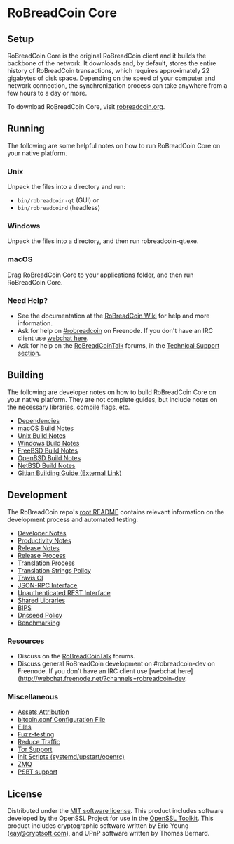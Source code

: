 RoBreadCoin Core
=============

Setup
---------------------
RoBreadCoin Core is the original RoBreadCoin client and it builds the backbone of the network. It downloads and, by default, stores the entire history of RoBreadCoin transactions, which requires approximately 22 gigabytes of disk space. Depending on the speed of your computer and network connection, the synchronization process can take anywhere from a few hours to a day or more.

To download RoBreadCoin Core, visit [robreadcoin.org](https://robreadcoin.org/).

Running
---------------------
The following are some helpful notes on how to run RoBreadCoin Core on your native platform.

### Unix

Unpack the files into a directory and run:

- `bin/robreadcoin-qt` (GUI) or
- `bin/robreadcoind` (headless)

### Windows

Unpack the files into a directory, and then run robreadcoin-qt.exe.

### macOS

Drag RoBreadCoin Core to your applications folder, and then run RoBreadCoin Core.

### Need Help?

* See the documentation at the [RoBreadCoin Wiki](https://robreadcoin.info/)
for help and more information.
* Ask for help on [#robreadcoin](http://webchat.freenode.net?channels=robreadcoin) on Freenode. If you don't have an IRC client use [webchat here](http://webchat.freenode.net?channels=robreadcoin).
* Ask for help on the [RoBreadCoinTalk](https://robreadcointalk.io/) forums, in the [Technical Support section](https://robreadcointalk.io/c/technical-support).

Building
---------------------
The following are developer notes on how to build RoBreadCoin Core on your native platform. They are not complete guides, but include notes on the necessary libraries, compile flags, etc.

- [Dependencies](dependencies.md)
- [macOS Build Notes](build-osx.md)
- [Unix Build Notes](build-unix.md)
- [Windows Build Notes](build-windows.md)
- [FreeBSD Build Notes](build-freebsd.md)
- [OpenBSD Build Notes](build-openbsd.md)
- [NetBSD Build Notes](build-netbsd.md)
- [Gitian Building Guide (External Link)](https://github.com/bitcoin-core/docs/blob/master/gitian-building.md)

Development
---------------------
The RoBreadCoin repo's [root README](/README.md) contains relevant information on the development process and automated testing.

- [Developer Notes](developer-notes.md)
- [Productivity Notes](productivity.md)
- [Release Notes](release-notes.md)
- [Release Process](release-process.md)
- [Translation Process](translation_process.md)
- [Translation Strings Policy](translation_strings_policy.md)
- [Travis CI](travis-ci.md)
- [JSON-RPC Interface](JSON-RPC-interface.md)
- [Unauthenticated REST Interface](REST-interface.md)
- [Shared Libraries](shared-libraries.md)
- [BIPS](bips.md)
- [Dnsseed Policy](dnsseed-policy.md)
- [Benchmarking](benchmarking.md)

### Resources
* Discuss on the [RoBreadCoinTalk](https://robreadcointalk.io/) forums.
* Discuss general RoBreadCoin development on #robreadcoin-dev on Freenode. If you don't have an IRC client use [webchat here](http://webchat.freenode.net/?channels=robreadcoin-dev.

### Miscellaneous
- [Assets Attribution](assets-attribution.md)
- [bitcoin.conf Configuration File](bitcoin-conf.md)
- [Files](files.md)
- [Fuzz-testing](fuzzing.md)
- [Reduce Traffic](reduce-traffic.md)
- [Tor Support](tor.md)
- [Init Scripts (systemd/upstart/openrc)](init.md)
- [ZMQ](zmq.md)
- [PSBT support](psbt.md)

License
---------------------
Distributed under the [MIT software license](/COPYING).
This product includes software developed by the OpenSSL Project for use in the [OpenSSL Toolkit](https://www.openssl.org/). This product includes
cryptographic software written by Eric Young ([eay@cryptsoft.com](mailto:eay@cryptsoft.com)), and UPnP software written by Thomas Bernard.
